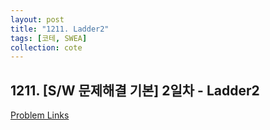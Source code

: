 ```yaml
---
layout: post
title: "1211. Ladder2"
tags: [코테, SWEA]
collection: cote
---
```


## 1211. [S/W 문제해결 기본] 2일차 - Ladder2

[Problem Links](https://swexpertacademy.com/main/code/problem/problemDetail.do?contestProbId=AV14BgD6AEECFAYh&categoryId=AV14BgD6AEECFAYh&categoryType=CODE&problemTitle=%5BS%2FW+%EB%AC%B8%EC%A0%9C%ED%95%B4%EA%B2%B0+%EA%B8%B0%EB%B3%B8%5D&orderBy=FIRST_REG_DATETIME&selectCodeLang=ALL&select-1=&pageSize=10&pageIndex=3)


<script src="https://gist.github.com/HyangsukMin/3a932e2bb7416d5ca7a6361fdcfd2d4c.js"></script>
